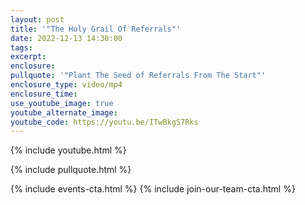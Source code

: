 ```yaml
---
layout: post
title: '"The Holy Grail Of Referrals"'
date: 2022-12-13 14:30:00
tags:
excerpt:
enclosure:
pullquote: '"Plant The Seed of Referrals From The Start"'
enclosure_type: video/mp4
enclosure_time:
use_youtube_image: true
youtube_alternate_image:
youtube_code: https://youtu.be/ITwBkgS7Rks
---
```

{% include youtube.html %}

{% include pullquote.html %}

{% include events-cta.html %} {% include join-our-team-cta.html %}